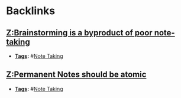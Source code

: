 
# Backlinks
## [Z:Brainstorming is a byproduct of poor note-taking](<Z:Brainstorming is a byproduct of poor note-taking.md>)
- **[Tags](<Tags.md>):** #[Note Taking](<Note Taking.md>)

## [Z:Permanent Notes should be atomic](<Z:Permanent Notes should be atomic.md>)
- **[Tags](<Tags.md>):** #[Note Taking](<Note Taking.md>)

